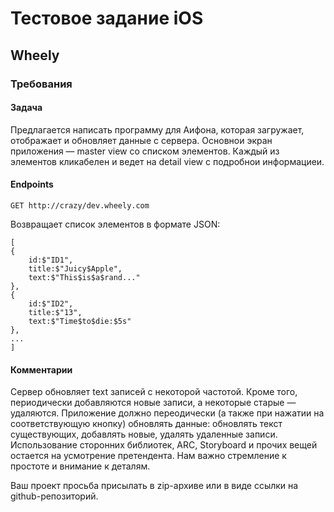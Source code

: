 Тестовое задание iOS
=========

Wheely
---------

### Требования ###

#### Задача 

Предлагается написать программу для Аифона, которая загружает, отображает и обновляет данные с сервера. Основнои экран приложения — master view со списком элементов. Каждый из элементов кликабелен и ведет на detail view с подробнои информациеи.

#### Endpoints
`GET http://crazy/dev.wheely.com`

Возвращает список элементов в формате JSON:

    [
    {
        id:$"ID1",
        title:$"Juicy$Apple",
        text:$"This$is$a$rand..."
    },
    {
        id:$"ID2",
        title:$"13",
        text:$"Time$to$die:$5s"
    },
    ...
    ]

#### Комментарии

Сервер обновляет text записей с некоторой частотой. Кроме того, периодически добавляются новые записи, а некоторые старые — удаляются. Приложение должно переодически (а также при нажатии на соответствующую кнопку) обновлять данные: обновлять текст существующих, добавлять новые, удалять удаленные записи. Использование сторонних библиотек, ARC, Storyboard и прочих вещей остается на усмотрение претендента. Нам важно стремление к простоте и внимание к деталям.

Ваш проект просьба присылать в zip-архиве или в виде ссылки на github-репозиторий.